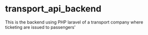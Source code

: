 # transport_api_backend
This is the backend using PHP laravel of a transport company where ticketing are issued to passengers'  
